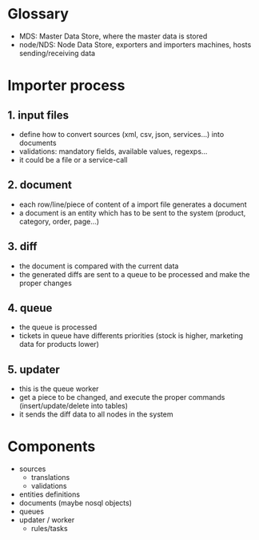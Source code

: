 # Glossary

- MDS: Master Data Store, where the master data is stored
- node/NDS: Node Data Store, exporters and importers machines, hosts sending/receiving data

# Importer process

## 1. input files

- define how to convert sources (xml, csv, json, services...) into documents
- validations: mandatory fields, available values, regexps...
- it could be a file or a service-call

## 2. document

- each row/line/piece of content of a import file generates a document
- a document is an entity which has to be sent to the system (product, category, order, page...)

## 3. diff

- the document is compared with the current data
- the generated diffs are sent to a queue to be processed and make the proper changes

## 4. queue

- the queue is processed
- tickets in queue have differents priorities (stock is higher, marketing data for products lower)

## 5. updater

- this is the queue worker
- get a piece to be changed, and execute the proper commands (insert/update/delete into tables)
- it sends the diff data to all nodes in the system


# Components

- sources
  - translations
  - validations
- entities definitions
- documents (maybe nosql objects)
- queues
- updater / worker
  - rules/tasks
  
